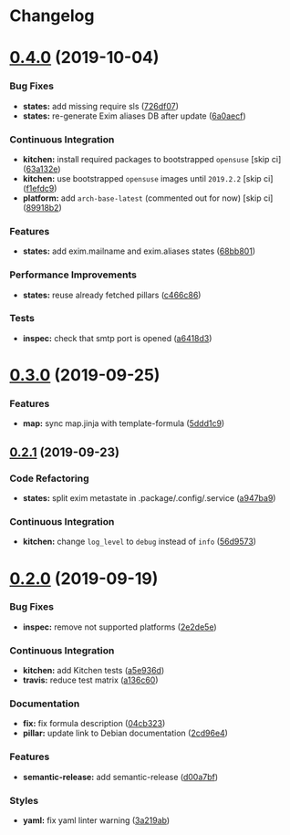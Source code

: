 # Changelog

# [0.4.0](https://github.com/saltstack-formulas/exim-formula/compare/v0.3.0...v0.4.0) (2019-10-04)


### Bug Fixes

* **states:** add missing require sls ([726df07](https://github.com/saltstack-formulas/exim-formula/commit/726df07))
* **states:** re-generate Exim aliases DB after update ([6a0aecf](https://github.com/saltstack-formulas/exim-formula/commit/6a0aecf))


### Continuous Integration

* **kitchen:** install required packages to bootstrapped `opensuse` [skip ci] ([63a132e](https://github.com/saltstack-formulas/exim-formula/commit/63a132e))
* **kitchen:** use bootstrapped `opensuse` images until `2019.2.2` [skip ci] ([f1efdc9](https://github.com/saltstack-formulas/exim-formula/commit/f1efdc9))
* **platform:** add `arch-base-latest` (commented out for now) [skip ci] ([89918b2](https://github.com/saltstack-formulas/exim-formula/commit/89918b2))


### Features

* **states:** add exim.mailname and exim.aliases states ([68bb801](https://github.com/saltstack-formulas/exim-formula/commit/68bb801))


### Performance Improvements

* **states:** reuse already fetched pillars ([c466c86](https://github.com/saltstack-formulas/exim-formula/commit/c466c86))


### Tests

* **inspec:** check that smtp port is opened ([a6418d3](https://github.com/saltstack-formulas/exim-formula/commit/a6418d3))

# [0.3.0](https://github.com/saltstack-formulas/exim-formula/compare/v0.2.1...v0.3.0) (2019-09-25)


### Features

* **map:** sync map.jinja with template-formula ([5ddd1c9](https://github.com/saltstack-formulas/exim-formula/commit/5ddd1c9))

## [0.2.1](https://github.com/saltstack-formulas/exim-formula/compare/v0.2.0...v0.2.1) (2019-09-23)


### Code Refactoring

* **states:** split exim metastate in .package/.config/.service ([a947ba9](https://github.com/saltstack-formulas/exim-formula/commit/a947ba9))


### Continuous Integration

* **kitchen:** change `log_level` to `debug` instead of `info` ([56d9573](https://github.com/saltstack-formulas/exim-formula/commit/56d9573))

# [0.2.0](https://github.com/saltstack-formulas/exim-formula/compare/v0.1.0...v0.2.0) (2019-09-19)


### Bug Fixes

* **inspec:** remove not supported platforms ([2e2de5e](https://github.com/saltstack-formulas/exim-formula/commit/2e2de5e))


### Continuous Integration

* **kitchen:** add Kitchen tests ([a5e936d](https://github.com/saltstack-formulas/exim-formula/commit/a5e936d))
* **travis:** reduce test matrix ([a136c60](https://github.com/saltstack-formulas/exim-formula/commit/a136c60))


### Documentation

* **fix:** fix formula description ([04cb323](https://github.com/saltstack-formulas/exim-formula/commit/04cb323))
* **pillar:** update link to Debian documentation ([2cd96e4](https://github.com/saltstack-formulas/exim-formula/commit/2cd96e4))


### Features

* **semantic-release:** add semantic-release ([d00a7bf](https://github.com/saltstack-formulas/exim-formula/commit/d00a7bf))


### Styles

* **yaml:** fix yaml linter warning ([3a219ab](https://github.com/saltstack-formulas/exim-formula/commit/3a219ab))
